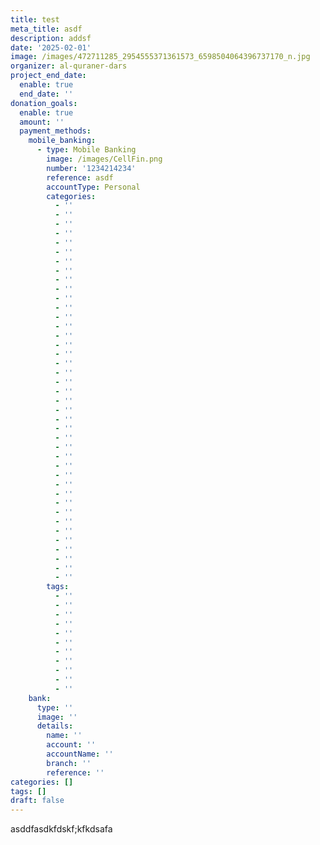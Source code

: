 ```yaml
---
title: test
meta_title: asdf
description: addsf
date: '2025-02-01'
image: /images/472711285_2954555371361573_6598504064396737170_n.jpg
organizer: al-quraner-dars
project_end_date:
  enable: true
  end_date: ''
donation_goals:
  enable: true
  amount: ''
  payment_methods:
    mobile_banking:
      - type: Mobile Banking
        image: /images/CellFin.png
        number: '1234214234'
        reference: asdf
        accountType: Personal
        categories:
          - ''
          - ''
          - ''
          - ''
          - ''
          - ''
          - ''
          - ''
          - ''
          - ''
          - ''
          - ''
          - ''
          - ''
          - ''
          - ''
          - ''
          - ''
          - ''
          - ''
          - ''
          - ''
          - ''
          - ''
          - ''
          - ''
          - ''
          - ''
          - ''
          - ''
          - ''
          - ''
          - ''
          - ''
          - ''
          - ''
          - ''
          - ''
          - ''
          - ''
          - ''
        tags:
          - ''
          - ''
          - ''
          - ''
          - ''
          - ''
          - ''
          - ''
          - ''
          - ''
          - ''
    bank:
      type: ''
      image: ''
      details:
        name: ''
        account: ''
        accountName: ''
        branch: ''
        reference: ''
categories: []
tags: []
draft: false
---
```

asddfasdkfdskf;kfkdsafa
